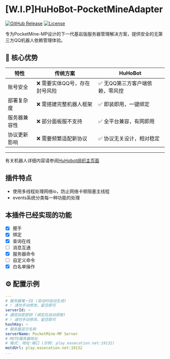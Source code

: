 # [W.I.P]HuHoBot-PocketMineAdapter
[![GitHub Release](https://img.shields.io/github/v/release/Sunch233/HuHoBot-PocketMineAdapter?style=for-the-badge)](https://github.com/Sunch233/HuHoBot-PocketMineAdapter/releases)
[![License](https://img.shields.io/github/license/Sunch233/HuHoBot-PocketMineAdapter?style=for-the-badge)](https://github.com/Sunch233/HuHoBot-PocketMineAdapter/blob/main/LICENSE)

专为PocketMine-MP设计的下一代基岩版服务器管理解决方案，提供安全的无第三方QQ机器人依赖管理体验。

## 🌟 核心优势

| 特性     | 传统方案             | HuHoBot           |
|--------|------------------|-------------------|
| 账号安全   | ❌ 需要实体QQ号，存在封号风险 | ✅ 无QQ第三方客户端依赖，零风控 |
| 部署复杂度  | ❌ 需搭建完整机器人框架     | ✅ 即装即用，一键绑定       |
| 服务器兼容性 | ❌ 部分面板服不支持       | ✅ 全平台兼容，有网即用      |
| 协议更新影响 | ❌ 需要频繁适配新协议      | ✅ 协议无关设计，相对稳定     |
****
有关机器人详细内容请参阅[HuHobot组织主页面](https://github.com/HuHoBot/)

## 插件特点
- 使用多线程处理网络io，防止网络卡顿阻塞主线程
- events系统分类每一种功能的处理

## 本插件已经实现的功能
- [x] 握手
- [x] 绑定
- [x] 查询在线
- [ ] 消息互通
- [x] 服务器命令
- [ ] 自定义命令
- [x] 白名单操作

## ⚙️ 配置示例

```yaml
---
# 服务器唯一ID (启动时自动生成)
# ! 请勿手动修改，留空即可
serverId: ~
# 通信加密密钥 (绑定后自动获取)
# ! 请勿手动修改，留空即可
hashKey: ~
# 服务器显示名称
serverName: PocketMine-MP Server
# MOTD服务器地址
# 格式: 地址:端口 (示例: play.easecation.net:19132)
motdUrl: play.easecation.net:19132
...

```
